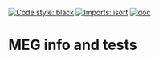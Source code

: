 [![Code style: black](https://img.shields.io/badge/code%20style-black-000000.svg)](https://github.com/psf/black)
[![Imports: isort](https://img.shields.io/badge/%20imports-isort-%231674b1?style=flat&labelColor=ef8336)](https://pycqa.github.io/isort/)
[![doc](https://github.com/fcbg-hnp-meeg/meg-info/actions/workflows/doc.yml/badge.svg?branch=main)](https://github.com/fcbg-hnp-meeg/meg-info/actions/workflows/doc.yml)

# MEG info and tests
